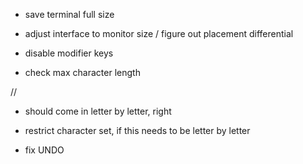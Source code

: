 - save terminal full size

- adjust interface to monitor size / figure out placement differential

- disable modifier keys

- check max character length

//

- should come in letter by letter, right

- restrict character set, if this needs to be letter by letter

- fix UNDO

